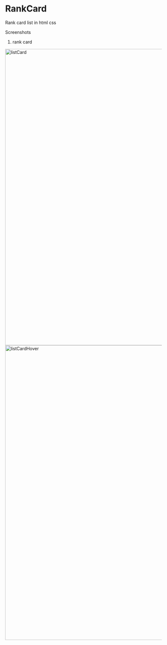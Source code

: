 # RankCard

Rank card list in html css

Screenshots 
1) rank card
<img width="949" alt="listCard" src="https://user-images.githubusercontent.com/61617566/206892372-4fa01fcf-6bb5-48ba-aee4-a269f145d8c4.png">
<img width="944" alt="listCardHover" src="https://user-images.githubusercontent.com/61617566/206892375-a788b788-0d2b-4d46-9221-a407baba1851.png">
